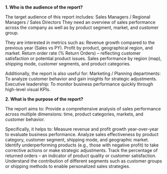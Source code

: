 **1. Who is the audience of the report?**

The target audience of this report includes: Sales Managers / Regional Managers / Sales Directors
They need an overview of sales performance across the company as well as by product segment, market, and customer group.

They are interested in metrics such as:
Revenue growth compared to the previous year (Sales vs PY).
Profit by product, geographical region, and market.
Return order rate (% Return Orders) – reflecting customer satisfaction or potential product issues.
Sales performance by region (map), shipping mode, customer segments, and product categories.

Additionally, the report is also useful for:
Marketing / Planning departments: To analyze customer behavior and gain insights for strategic adjustments.
Executive leadership: To monitor business performance quickly through high-level visual KPIs.

**2. What is the purpose of the report?**

The report aims to:
Provide a comprehensive analysis of sales performance across multiple dimensions: time, product categories, markets, and customer behavior.

Specifically, it helps to:
Measure revenue and profit growth year-over-year to evaluate business performance.
Analyze sales effectiveness by product category, customer segment, shipping mode, and geographic market.
Identify underperforming products (e.g., those with negative profit) to take corrective actions or make strategic adjustments.
Track the percentage of returned orders – an indicator of product quality or customer satisfaction.
Understand the contribution of different segments such as customer groups or shipping methods to enable personalized sales strategies.

